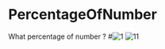 # PercentageOfNumber
What percentage of number ?
#![1](https://cloud.githubusercontent.com/assets/20156577/24125173/fc8fd06e-0dcf-11e7-9230-ee99ff80c94a.jpg)
![11](https://cloud.githubusercontent.com/assets/20156577/24125172/fc8eb314-0dcf-11e7-8d74-076547b56cf4.jpg)
